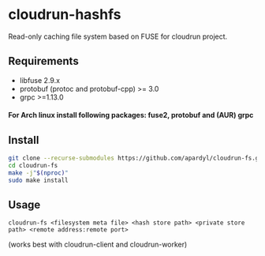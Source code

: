 # cloudrun-hashfs
Read-only caching file system based on FUSE for cloudrun project.

## Requirements
* libfuse 2.9.x
* protobuf (protoc and protobuf-cpp) >= 3.0
* grpc >=1.13.0
#### For Arch linux install following packages: fuse2, protobuf and (AUR) grpc

## Install
```bash
git clone --recurse-submodules https://github.com/apardyl/cloudrun-fs.git
cd cloudrun-fs
make -j"$(nproc)"
sudo make install
```

## Usage
```
cloudrun-fs <filesystem meta file> <hash store path> <private store path> <remote address:remote port>
```
(works best with cloudrun-client and cloudrun-worker)
